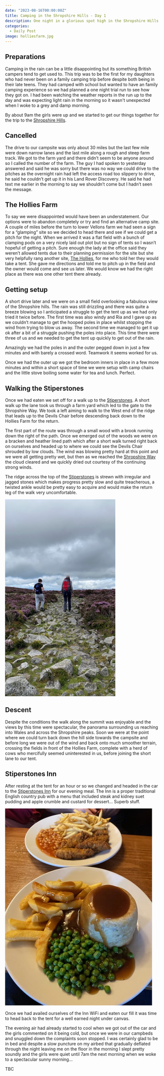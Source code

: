 ```yaml
---
date: "2023-08-16T00:00:00Z"
title: Camping in the Shropshire Hills - Day 1
description: One night in a glorious spot high in the Shropshire Hills and completely off grid
categories:
  - Daily Post
image: holliesfarm.jpg
---
```

## Preparations

Camping in the rain can be a little disappointing but its something British campers tend to get used to. This trip was to be the first for my daughters who had never been on a family camping trip before despite both being in their late teens. They had camped with school but wanted to have an family camping experience so we had planned a one night trial run to see how they got on. I had been watching the weather reports in the run up to the day and was expecting light rain in the morning so it wasn't unexpected when I woke to a grey and damp morning.

By about 9am the girls were up and we started to get our things together for the trip to the [Shropshire Hills](https://www.shropshirehillsaonb.co.uk). 

## Cancelled

The drive to our campsite was only about 30 miles but the last few mile were down narrow lanes and the last mile along a rough and steep farm track. We got to the farm yard and there didn’t seem to be anyone around so I called the number of the farm. The guy I had spoken to yesterday answered and said he was sorry but there was no way we could drive to the pitches as the overnight rain had left the access road too slippery to drive, he said he couldn’t get up it in his Land Rover Discovery. He said he had text me earlier in the morning to say we shouldn’t come but I hadn’t seen the message. 

## The Hollies Farm

To say we were disappointed would have been an understatement. Our options were to abandon completely or try and find an alternative camp site. A couple of miles before the turn to lower Vellons farm we had seen a sign for a “glamping” site so we decided to head there and see if we could get a pitch for the night. When we arrived it was a flat field with a bunch of clamping pods on a very nicely laid out plot but no sign of tents so I wasn’t hopeful of getting a pitch. Sure enough the lady at the office said they weren’t allowed tents due to their planning permission for the site but she very helpfully rang another site, [The Hollies](https://www.pitchup.com/campsites/England/Central/Shropshire/pontesbury/hollies-farm), for me who told her they would take a tent. She gave me directions and told me to pitch up in the field and the owner would come and see us later. We would know we had the right place as there was one other tent there already. 

## Getting setup

A short drive later and we were on a small field overlooking a fabulous view of the Shropshire hills. The rain was still drizzling and there was quite a breeze blowing so I anticipated a struggle to get the tent up as we had only tried it twice before. The first time was also windy and Ria and I gave up as we couldn’t manage to get the hooped poles in place whilst stopping the wind from trying to blow us away. The second time we managed to get it up ok after a bit of a struggle pushing the poles into place. This time there were three of us and we needed to get the tent up quickly to get out of the rain. 

Amazingly we had the poles in and the outer pegged down in just a few minutes and with barely a crossed word. Teamwork it seems worked for us.

Once we had the outer up we got the bedroom inners in place in a few more minutes and within a short space of time we were setup with camp chairs and the little stove boiling some water for tea and lunch. Perfect. 

## Walking the Stiperstones

Once we had eaten we set off for a walk up to the [Stiperstones](https://en.wikipedia.org/wiki/Stiperstones). A short walk up the lane took us through a farm yard which led to the gate to the Shropshire Way. We took a left aiming to walk to the West end of the ridge that leads up to the Devils Chair before descending back down to the Hollies Farm for the return. 

The first part of the route was through a small wood with a brook running down the right of the path. Once we emerged out of the woods we were on a bracken and heather lined path which after a short walk turned right back on ourselves and headed up to where we could see the Devils Chair shrouded by low clouds. The wind was blowing pretty hard at this point and we were all getting pretty wet, but then as we reached the [Shropshire Way](https://shropshireway.org.uk) the cloud cleared and we quickly dried out courtesy of the continuing strong winds.

The ridge across the top of the [Stiperstones](https://en.wikipedia.org/wiki/Stiperstones) is strewn with irregular and jagged stones which makes progress pretty slow and quite treacherous, a twisted ankle would be pretty easy to acquire and would make the return leg of the walk very uncomfortable. 

![Stiperstones](stiperstones.jpg "Stiperstones")

## Descent

Despite the conditions the walk along the summit was enjoyable and the views by this time were spectacular, the panorama surrounding us reaching into Wales and across the Shropshire peaks. Soon we were at the point where we could turn back down the hill side towards the campsite and before long we were out of the wind and back onto much smoother terrain, crossing the fields in front of the Hollies Farm, complete with a herd of cows who mercifully seemed uninterested in us, before joining the short lane to our tent.

## Stiperstones Inn

After resting at the tent for an hour or so we changed and headed in the car to the [Stiperstones Inn]() for our evening meal. The Inn is a proper traditional English country pub with a menu that included steak and kidney suet pudding and apple crumble and custard for dessert... Superb stuff.

![Evening meal at the Stiperstones Inn](food.jpg "Evening meal at the Stiperstones Inn")

Once we had availed ourselves of the Inn WiFi and eaten our fill it was time to head back to the tent for a well earned night under canvas. 

The evening air had already started to cool when we got out of the car and the girls commented on it being cold, but once we were in our campbeds and snuggled down the complaints soon stopped. I was certainly glad to be in bed and despite a slow puncture on my airbed that gradually deflated through the night leaving me on the floor in the morning I slept pretty soundly and the girls were quiet until 7am the next morning when we woke to a spectacular sunny morning...

TBC